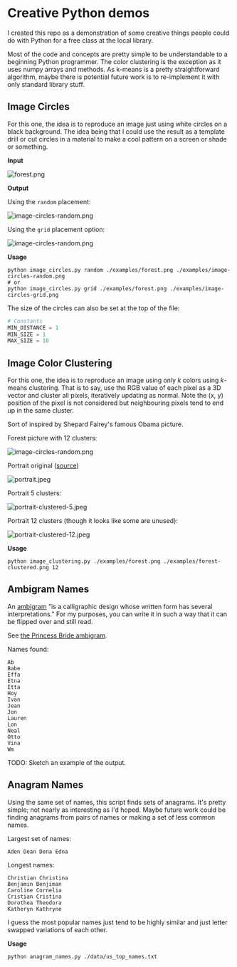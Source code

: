 # Creative Python demos

I created this repo as a demonstration of some creative things people could do with Python for a
free class at the local library.

Most of the code and concepts are pretty simple to be understandable to a beginning Python
programmer.  The color clustering is the exception as it uses numpy arrays and methods.  As k-means
is a pretty straightforward algorithm, maybe there is potential future work is to re-implement it
with only standard library stuff.

## Image Circles

For this one, the idea is to reproduce an image just using white circles on a black background.  The
idea being that I could use the result as a template drill or cut circles in a material to make a 
cool pattern on a screen or shade or something.

**Input**

![forest.png](./examples/forest.png)

**Output** 

Using the `random` placement:

![image-circles-random.png](./examples/image-circles-random.png)

Using the `grid` placement option:

![image-circles-random.png](./examples/image-circles-grid.png)

**Usage**

```shell
python image_circles.py random ./examples/forest.png ./examples/image-circles-random.png
# or 
python image_circles.py grid ./examples/forest.png ./examples/image-circles-grid.png
```

The size of the circles can also be set at the top of the file:

``` Python
# Constants
MIN_DISTANCE = 1
MIN_SIZE = 1
MAX_SIZE = 10
```



## Image Color Clustering

For this one, the idea is to reproduce an image using only *k* colors using *k*-means clustering.
That is to say, use the RGB value of each pixel as a 3D vector and cluster all pixels, iteratively
updating as normal.  Note the (x, y) position of the pixel is not considered but
neighbouring pixels tend to end up in the same cluster.

Sort of inspired by Shepard Fairey's famous Obama picture.

Forest picture with 12 clusters:

![image-circles-random.png](./examples/forest-clustered.png)

Portrait original ([source](https://creativecommons.org/2018/04/03/business-model-based-sharing/))

![portrait.jpeg](./examples/portrait.jpeg)

Portrait 5 clusters:

![portrait-clustered-5.jpeg](./examples/portrait-clustered-5.png)

Portrait 12 clusters (though it looks like some are unused):

![portrait-clustered-12.jpeg](./examples/portrait-clustered-12.png)


**Usage** 
```shell
python image_clustering.py ./examples/forest.png ./examples/forest-clustered.png 12
```



## Ambigram Names

An [ambigram](https://en.wikipedia.org/wiki/Ambigram) "is a calligraphic design whose written form
has several interpretations."  For my purposes, you can write it in such a way that it can be
flipped over and still read.

See [the Princess Bride ambigram](https://boingboing.net/2009/01/11/princess-bride-dvd-a.html).

Names found:

```
Ab
Babe
Effa
Etna
Etta
Hoy
Ivan
Jean
Jon
Lauren
Lon
Neal
Otto
Vina
Wm
```

TODO: Sketch an example of the output.


## Anagram Names

Using the same set of names, this script finds sets of anagrams.  It's pretty simple; not nearly as
interesting as I'd hoped.  Maybe future work could be finding anagrams from pairs of names or making
a set of less common names.  

Largest set of names:

```text
Aden Dean Dena Edna
```

Longest names:

```
Christian Christina
Benjamin Benjiman
Caroline Cornelia
Cristian Cristina
Dorothea Theodora
Katheryn Kathryne
```

I guess the most popular names just tend to be highly similar and just letter swapped variations of
each other.


**Usage**

```sh
python anagram_names.py ./data/us_top_names.txt
```